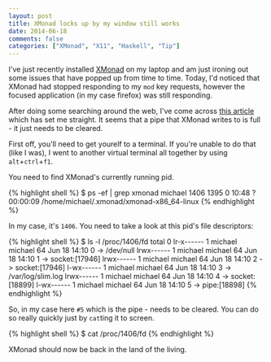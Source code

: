 ```yaml
---
layout: post
title: XMonad locks up by my window still works
date: 2014-06-18
comments: false
categories: ["XMonad", "X11", "Haskell", "Tip"]
---
```


I've just recently installed [XMonad](http://xmonad.org/) on my laptop and am just ironing out some issues that have popped up from time to time. Today, I'd noticed that XMonad had stopped responding to my `mod` key requests, however the focused application (in my case firefox) was still responding.

After doing some searching around the web, I've come across [this article](http://www.haskell.org/haskellwiki/Xmonad/Frequently_asked_questions#XMonad_is_frozen.21) which has set me straight. It seems that a pipe that XMonad writes to is full - it just needs to be cleared.

First off, you'll need to get yourelf to a terminal. If you're unable to do that (like I was), I went to another virtual terminal all together by using `alt`+`ctrl`+`f1`.

You need to find XMonad's currently running pid.

{% highlight shell %}
$ ps -ef | grep xmonad
michael  1406  1395  0 10:48 ?      00:00:09 /home/michael/.xmonad/xmonad-x86_64-linux
{% endhighlight %}

In my case, it's `1406`. You need to take a look at this pid's file descriptors:

{% highlight shell %}
$ ls -l /proc/1406/fd
total 0
lr-x------ 1 michael michael 64 Jun 18 14:10 0 -> /dev/null
lrwx------ 1 michael michael 64 Jun 18 14:10 1 -> socket:[17946]
lrwx------ 1 michael michael 64 Jun 18 14:10 2 -> socket:[17946]
l-wx------ 1 michael michael 64 Jun 18 14:10 3 -> /var/log/slim.log
lrwx------ 1 michael michael 64 Jun 18 14:10 4 -> socket:[18899]
l-wx------ 1 michael michael 64 Jun 18 14:10 5 -> pipe:[18898]
{% endhighlight %}

So, in my case here `#5` which is the pipe - needs to be cleared. You can do so really quickly just by `cat`ting it to screen.

{% highlight shell %}
$ cat /proc/1406/fd
{% endhighlight %}

XMonad should now be back in the land of the living.

